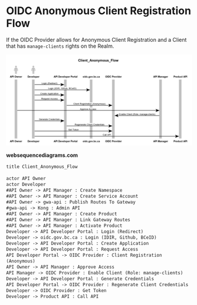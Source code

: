 
# OIDC Anonymous Client Registration Flow

If the OIDC Provider allows for Anonymous Client Registration and a Client that has `manage-clients` rights on the Realm.

![Anon Reg](./images/AnonReg.png)



**websequencediagrams.com**

```
title Client_Anonymous_Flow

actor API Owner
actor Developer
#API Owner -> API Manager : Create Namespace
#API Owner -> API Manager : Create Service Account
#API Owner -> gwa-api : Publish Routes To Gateway
#gwa-api -> Kong : Admin API
#API Owner -> API Manager : Create Product
#API Owner -> API Manager : Link Gateway Routes
#API Owner -> API Manager : Activate Product
Developer -> API Developer Portal : Login (Redirect)
Developer -> oidc.gov.bc.ca : Login (IDIR, Github, BCeID)
Developer -> API Developer Portal : Create Application
Developer -> API Developer Portal : Request Access
API Developer Portal -> OIDC Provider : Client Registration (Anonymous)
API Owner -> API Manager : Approve Access
API Manager -> OIDC Provider : Enable Client (Role: manage-clients)
Developer -> API Developer Portal : Generate Credentials
API Developer Portal -> OIDC Provider : Regenerate Client Credentials
Developer -> OIDC Provider : Get Token
Developer -> Product API : Call API
```
